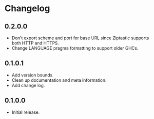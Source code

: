 # Changelog

## 0.2.0.0

  * Don't export scheme and port for base URL since Ziptastic supports both HTTP and HTTPS.
  * Change LANGUAGE pragma formatting to support older GHCs.

## 0.1.0.1

  * Add version bounds.
  * Clean up documentation and meta information.
  * Add change log.

## 0.1.0.0

  * Initial release.